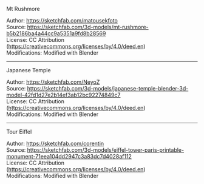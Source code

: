 Mt Rushmore

Author: https://sketchfab.com/matousekfoto \
Source: https://sketchfab.com/3d-models/mt-rushmore-b5b2186ba4a44cc9a5351a9fd8b28569  \
License: CC Attribution (https://creativecommons.org/licenses/by/4.0/deed.en) \
Modifications: Modified with Blender

---

Japanese Temple

Author: https://sketchfab.com/NeyoZ \
Source: https://sketchfab.com/3d-models/japanese-temple-blender-3d-model-42fd1d27e2b14ef3ab12bc92274849c7 \
License: CC Attribution (https://creativecommons.org/licenses/by/4.0/deed.en) \
Modifications: Modified with Blender

---

Tour Eiffel 

Author: https://sketchfab.com/corentin \
Source: https://sketchfab.com/3d-models/eiffel-tower-paris-printable-monument-71eea104dd2947c3a83dc7d4028af112 \
License: CC Attribution (https://creativecommons.org/licenses/by/4.0/deed.en) \
Modifications: Modified with Blender
